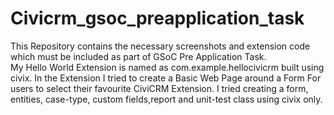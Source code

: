 # Civicrm_gsoc_preapplication_task
This Repository contains the necessary screenshots and extension code which must be included as part of GSoC Pre Application Task. <br>
My Hello World Extension is named as com.example.hellocivicrm built using civix. In the Extension I tried to create a Basic Web Page around a Form For users to select their favourite CiviCRM Extension. I tried creating a form, entities, case-type, custom fields,report and unit-test class using civix only.
